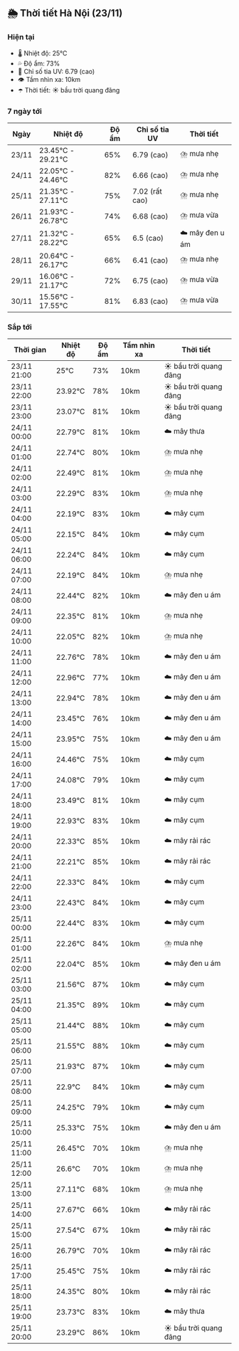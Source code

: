 ## 🌦️ Thời tiết Hà Nội (23/11)

### Hiện tại

- 🌡️ Nhiệt độ: 25℃
- 💦 Độ ẩm: 73%
- 🌟 Chỉ số tia UV: 6.79 (cao)
- 👁️ Tầm nhìn xa: 10km
- ☂️ Thời tiết: ☀️ bầu trời quang đãng

### 7 ngày tới

| Ngày | Nhiệt độ | Độ ẩm | Chỉ số tia UV | Thời tiết |
| --- | --- | --- | --- | --- |
| 23/11 | 23.45℃ - 29.21℃ | 65% | 6.79 (cao) | ⛈️ mưa nhẹ |
| 24/11 | 22.05℃ - 24.46℃ | 82% | 6.66 (cao) | ⛈️ mưa nhẹ |
| 25/11 | 21.35℃ - 27.11℃ | 75% | 7.02 (rất cao) | ⛈️ mưa nhẹ |
| 26/11 | 21.93℃ - 26.78℃ | 74% | 6.68 (cao) | ⛈️ mưa vừa |
| 27/11 | 21.32℃ - 28.22℃ | 65% | 6.5 (cao) | ☁️ mây đen u ám |
| 28/11 | 20.64℃ - 26.17℃ | 66% | 6.41 (cao) | ⛈️ mưa nhẹ |
| 29/11 | 16.06℃ - 21.17℃ | 72% | 6.75 (cao) | ⛈️ mưa vừa |
| 30/11 | 15.56℃ - 17.55℃ | 81% | 6.83 (cao) | ⛈️ mưa vừa |

### Sắp tới

| Thời gian | Nhiệt độ | Độ ẩm | Tầm nhìn xa | Thời tiết |
| --- | --- | --- | --- | --- |
| 23/11 21:00 | 25℃ | 73% | 10km | ☀️ bầu trời quang đãng |
| 23/11 22:00 | 23.92℃ | 78% | 10km | ☀️ bầu trời quang đãng |
| 23/11 23:00 | 23.07℃ | 81% | 10km | ☀️ bầu trời quang đãng |
| 24/11 00:00 | 22.79℃ | 81% | 10km | ☁️ mây thưa |
| 24/11 01:00 | 22.74℃ | 80% | 10km | ⛈️ mưa nhẹ |
| 24/11 02:00 | 22.49℃ | 81% | 10km | ⛈️ mưa nhẹ |
| 24/11 03:00 | 22.29℃ | 83% | 10km | ⛈️ mưa nhẹ |
| 24/11 04:00 | 22.19℃ | 83% | 10km | ☁️ mây cụm |
| 24/11 05:00 | 22.15℃ | 84% | 10km | ☁️ mây cụm |
| 24/11 06:00 | 22.24℃ | 84% | 10km | ☁️ mây cụm |
| 24/11 07:00 | 22.19℃ | 84% | 10km | ⛈️ mưa nhẹ |
| 24/11 08:00 | 22.44℃ | 82% | 10km | ☁️ mây đen u ám |
| 24/11 09:00 | 22.35℃ | 81% | 10km | ⛈️ mưa nhẹ |
| 24/11 10:00 | 22.05℃ | 82% | 10km | ⛈️ mưa nhẹ |
| 24/11 11:00 | 22.76℃ | 78% | 10km | ☁️ mây đen u ám |
| 24/11 12:00 | 22.96℃ | 77% | 10km | ☁️ mây đen u ám |
| 24/11 13:00 | 22.94℃ | 78% | 10km | ☁️ mây đen u ám |
| 24/11 14:00 | 23.45℃ | 76% | 10km | ☁️ mây đen u ám |
| 24/11 15:00 | 23.95℃ | 75% | 10km | ☁️ mây đen u ám |
| 24/11 16:00 | 24.46℃ | 75% | 10km | ☁️ mây cụm |
| 24/11 17:00 | 24.08℃ | 79% | 10km | ☁️ mây cụm |
| 24/11 18:00 | 23.49℃ | 81% | 10km | ☁️ mây cụm |
| 24/11 19:00 | 22.93℃ | 83% | 10km | ☁️ mây cụm |
| 24/11 20:00 | 22.33℃ | 85% | 10km | ☁️ mây rải rác |
| 24/11 21:00 | 22.21℃ | 85% | 10km | ☁️ mây rải rác |
| 24/11 22:00 | 22.33℃ | 84% | 10km | ☁️ mây cụm |
| 24/11 23:00 | 22.43℃ | 84% | 10km | ☁️ mây cụm |
| 25/11 00:00 | 22.44℃ | 83% | 10km | ☁️ mây cụm |
| 25/11 01:00 | 22.26℃ | 84% | 10km | ⛈️ mưa nhẹ |
| 25/11 02:00 | 22.04℃ | 85% | 10km | ☁️ mây đen u ám |
| 25/11 03:00 | 21.56℃ | 87% | 10km | ☁️ mây cụm |
| 25/11 04:00 | 21.35℃ | 89% | 10km | ☁️ mây cụm |
| 25/11 05:00 | 21.44℃ | 88% | 10km | ☁️ mây cụm |
| 25/11 06:00 | 21.55℃ | 88% | 10km | ☁️ mây cụm |
| 25/11 07:00 | 21.93℃ | 87% | 10km | ☁️ mây cụm |
| 25/11 08:00 | 22.9℃ | 84% | 10km | ☁️ mây cụm |
| 25/11 09:00 | 24.25℃ | 79% | 10km | ☁️ mây cụm |
| 25/11 10:00 | 25.33℃ | 75% | 10km | ☁️ mây đen u ám |
| 25/11 11:00 | 26.45℃ | 70% | 10km | ⛈️ mưa nhẹ |
| 25/11 12:00 | 26.6℃ | 70% | 10km | ⛈️ mưa nhẹ |
| 25/11 13:00 | 27.11℃ | 68% | 10km | ⛈️ mưa nhẹ |
| 25/11 14:00 | 27.67℃ | 66% | 10km | ☁️ mây rải rác |
| 25/11 15:00 | 27.54℃ | 67% | 10km | ☁️ mây rải rác |
| 25/11 16:00 | 26.79℃ | 70% | 10km | ☁️ mây rải rác |
| 25/11 17:00 | 25.45℃ | 75% | 10km | ☁️ mây rải rác |
| 25/11 18:00 | 24.35℃ | 80% | 10km | ☁️ mây rải rác |
| 25/11 19:00 | 23.73℃ | 83% | 10km | ☁️ mây thưa |
| 25/11 20:00 | 23.29℃ | 86% | 10km | ☀️ bầu trời quang đãng |
